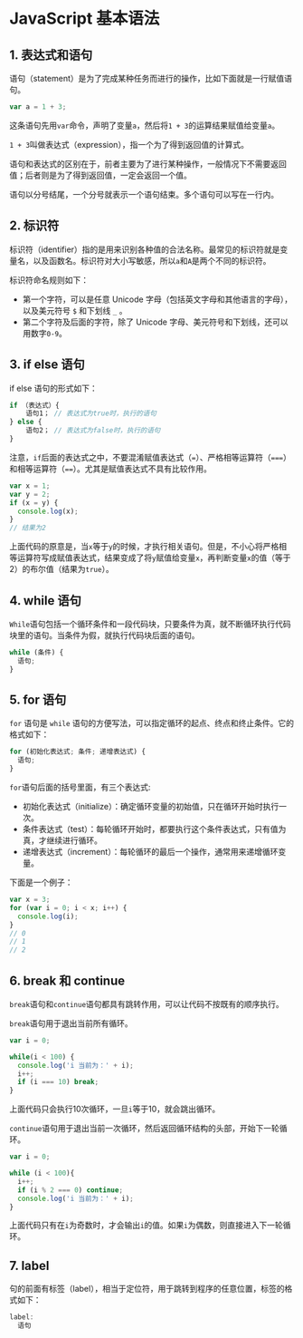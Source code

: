 # JavaScript 基本语法

## 1. 表达式和语句

语句（statement）是为了完成某种任务而进行的操作，比如下面就是一行赋值语句。

```javascript
var a = 1 + 3;
```

这条语句先用`var`命令，声明了变量`a`，然后将`1 + 3`的运算结果赋值给变量`a`。

`1 + 3`叫做表达式（expression），指一个为了得到返回值的计算式。

语句和表达式的区别在于，前者主要为了进行某种操作，一般情况下不需要返回值；后者则是为了得到返回值，一定会返回一个值。

语句以分号结尾，一个分号就表示一个语句结束。多个语句可以写在一行内。

## 2. 标识符

标识符（identifier）指的是用来识别各种值的合法名称。最常见的标识符就是变量名，以及函数名。标识符对大小写敏感，所以`a`和`A`是两个不同的标识符。

标识符命名规则如下：
* 第一个字符，可以是任意 Unicode 字母（包括英文字母和其他语言的字母），以及美元符号 `$` 和下划线 `_` 。
* 第二个字符及后面的字符，除了 Unicode 字母、美元符号和下划线，还可以用数字`0-9`。

## 3. if else 语句

if else 语句的形式如下：

```javascript
if （表达式）{
    语句1； // 表达式为true时，执行的语句
} else {
    语句2； // 表达式为false时，执行的语句
}
```

注意，`if`后面的表达式之中，不要混淆赋值表达式（`=`）、严格相等运算符（`===`）和相等运算符（`==`）。尤其是赋值表达式不具有比较作用。

```javascript
var x = 1;
var y = 2;
if (x = y) {
  console.log(x);
}
// 结果为2
```

上面代码的原意是，当`x`等于`y`的时候，才执行相关语句。但是，不小心将严格相等运算符写成赋值表达式，结果变成了将`y`赋值给变量`x`，再判断变量`x`的值（等于2）的布尔值（结果为`true`）。

## 4. while 语句

`While`语句包括一个循环条件和一段代码块，只要条件为真，就不断循环执行代码块里的语句。当条件为假，就执行代码块后面的语句。

```javascript
while (条件) {
  语句;
}
```

## 5. for 语句

`for` 语句是 `while` 语句的方便写法，可以指定循环的起点、终点和终止条件。它的格式如下：

```javascript
for (初始化表达式; 条件; 递增表达式) {
  语句;
}
```

`for`语句后面的括号里面，有三个表达式:

- 初始化表达式（initialize）：确定循环变量的初始值，只在循环开始时执行一次。
- 条件表达式（test）：每轮循环开始时，都要执行这个条件表达式，只有值为真，才继续进行循环。
- 递增表达式（increment）：每轮循环的最后一个操作，通常用来递增循环变量。

下面是一个例子：

```javascript
var x = 3;
for (var i = 0; i < x; i++) {
  console.log(i);
}
// 0
// 1
// 2
```

## 6. break 和 continue

`break`语句和`continue`语句都具有跳转作用，可以让代码不按既有的顺序执行。

`break`语句用于退出当前所有循环。

```javascript
var i = 0;

while(i < 100) {
  console.log('i 当前为：' + i);
  i++;
  if (i === 10) break;
}
```

上面代码只会执行10次循环，一旦`i`等于10，就会跳出循环。

`continue`语句用于退出当前一次循环，然后返回循环结构的头部，开始下一轮循环。

```javascript
var i = 0;

while (i < 100){
  i++;
  if (i % 2 === 0) continue;
  console.log('i 当前为：' + i);
}
```

上面代码只有在`i`为奇数时，才会输出`i`的值。如果`i`为偶数，则直接进入下一轮循环。

## 7. label

句的前面有标签（label），相当于定位符，用于跳转到程序的任意位置，标签的格式如下：

```javascript
label:
  语句
```